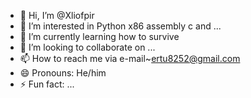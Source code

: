 - 👋 Hi, I’m @Xliofpir
- 👀 I’m interested in Python x86 assembly c and ... 
- 🌱 I’m currently learning how to survive
- 💞️ I’m looking to collaborate on ...
- 📫 How to reach me via e-mail~ertu8252@gmail.com
- 😄 Pronouns: He/him 
- ⚡ Fun fact: ...

<!---
Xliofpir/Xliofpir is a ✨ special ✨ repository because its `README.md` (this file) appears on your GitHub profile.
You can click the Preview link to take a look at your changes.
--->

